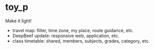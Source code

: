 # toy_p
Make it light!
- travel map: filter, time zone, my place, route guidance, etc.
- DeepBeef update: responsive web, application, etc.
- class timetable: shared, members, subjects, grades, category, etc.
